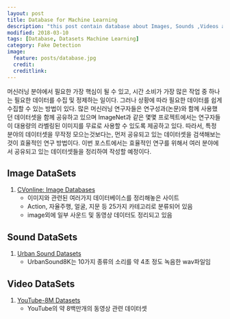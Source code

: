 ```yaml
---
layout: post
title: Database for Machine Learning
description: "this post contain database about Images, Sounds ,Videos and so on for Machine Learning!"
modified: 2018-03-10
tags: [Database, Datasets Machine Learning]
category: Fake Detection
image:
  feature: posts/database.jpg
  credit:
  creditlink:
---
```


머신러닝 분야에서 필요한 가장 핵심이 될 수 있고, 시간 소비가 가장 많은 작업 중 하나는 필요한 데이터를 수집 및 정제하는 일이다. 그러나 상황에 따라 필요한 데이터를 쉽게 수집할 수 있는 방법이 있다.
많은 머신러닝 연구자들은 연구성과(논문)와 함께 사용했던 데이터셋을 함께 공유하고 있으며 ImageNet과 같은 몇몇 프로젝트에서는 연구자들이 대용량의 라벨링된 이미지를 무료로 사용할 수 있도록 제공하고 있다.
따라서, 특정 분야의 데이터셋을 무작정 모으는것보다는, 먼저 공유되고 있는 데이터셋을 검색해보는 것이 효율적인 연구 방법이다. 이번 포스트에서는 효율적인 연구를 위해서 여러 분야에서 공유되고 있는 데이터셋들을 정리하여 작성할 예정이다.

## Image DataSets

1. [CVonline: Image Databases](http://homepages.inf.ed.ac.uk/rbf/CVonline/Imagedbase.htm)
    * 이미지와 관련된 여러가지 데이터베이스를 정리해놓은 사이트
    * Action, 자율주행, 얼굴, 지문 등 25가지 카테고리로 분류되어 있음
    * image외에 일부 사운드 및 동영상 데이터도 정리되고 있음

## Sound DataSets

1. [Urban Sound Datasets](https://serv.cusp.nyu.edu/projects/urbansounddataset/)
    * UrbanSound8K는 10가지 종류의 소리를 약 4초 정도 녹음한 wav파일임

## Video DataSets

1. [YouTube-8M Datasets](https://research.google.com/youtube8m/)
    * YouTube의 약 8백만개의 동영상 관련 데이터셋
